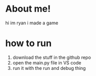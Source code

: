 # About me!
hi im ryan i made a game 

# how to run

1. download the stuff in the github repo
2. open the main.py file in VS code
3. run it with the run and debug thing
